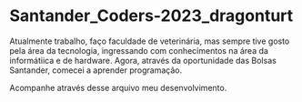 # Santander_Coders-2023_dragonturt
 Atualmente trabalho, faço faculdade de veterinária, mas sempre tive gosto pela área da tecnologia, ingressando com conhecimentos na área da informátiica e de hardware. 
 Agora, através da oportunidade das Bolsas Santander, comecei a aprender programação.
 
 Acompanhe através desse arquivo meu desenvolvimento.
